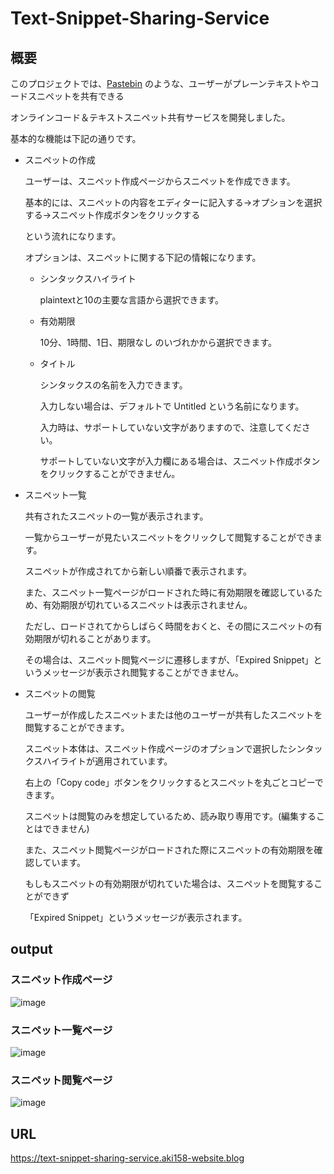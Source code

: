 # Text-Snippet-Sharing-Service


## 概要
このプロジェクトでは、[Pastebin](https://pastebin.com/) のような、ユーザーがプレーンテキストやコードスニペットを共有できる

オンラインコード＆テキストスニペット共有サービスを開発しました。

基本的な機能は下記の通りです。
- スニペットの作成

  ユーザーは、スニペット作成ページからスニペットを作成できます。
  
  基本的には、スニペットの内容をエディターに記入する→オプションを選択する→スニペット作成ボタンをクリックする

  という流れになります。
  
  オプションは、スニペットに関する下記の情報になります。
  
  - シンタックスハイライト

    plaintextと10の主要な言語から選択できます。

  - 有効期限

    10分、1時間、1日、期限なし のいづれかから選択できます。

  - タイトル

    シンタックスの名前を入力できます。

    入力しない場合は、デフォルトで Untitled という名前になります。

    入力時は、サポートしていない文字がありますので、注意してください。

    サポートしていない文字が入力欄にある場合は、スニペット作成ボタンをクリックすることができません。

- スニペット一覧

  共有されたスニペットの一覧が表示されます。

  一覧からユーザーが見たいスニペットをクリックして閲覧することができます。

  スニペットが作成されてから新しい順番で表示されます。

  また、スニペット一覧ページがロードされた時に有効期限を確認しているため、有効期限が切れているスニペットは表示されません。

  ただし、ロードされてからしばらく時間をおくと、その間にスニペットの有効期限が切れることがあります。

  その場合は、スニペット閲覧ページに遷移しますが、「Expired Snippet」というメッセージが表示され閲覧することができません。

- スニペットの閲覧

  ユーザーが作成したスニペットまたは他のユーザーが共有したスニペットを閲覧することができます。

  スニペット本体は、スニペット作成ページのオプションで選択したシンタックスハイライトが適用されています。

  右上の「Copy code」ボタンをクリックするとスニペットを丸ごとコピーできます。

  スニペットは閲覧のみを想定しているため、読み取り専用です。(編集することはできません)

  また、スニペット閲覧ページがロードされた際にスニペットの有効期限を確認しています。

  もしもスニペットの有効期限が切れていた場合は、スニペットを閲覧することができず

  「Expired Snippet」というメッセージが表示されます。

## output
### スニペット作成ページ
![image](https://github.com/Aki158/Text-Snippet-Sharing-Service/assets/119317071/73bf60cc-41b7-47a2-bdc0-26d71d36d3a4)

### スニペット一覧ページ
![image](https://github.com/Aki158/Text-Snippet-Sharing-Service/assets/119317071/9d32b445-d2eb-470f-8775-16d02a0c922a)


### スニペット閲覧ページ
![image](https://github.com/Aki158/Text-Snippet-Sharing-Service/assets/119317071/0e3352b6-ea24-43b7-9507-12d87c2bf3b8)

## URL
https://text-snippet-sharing-service.aki158-website.blog

